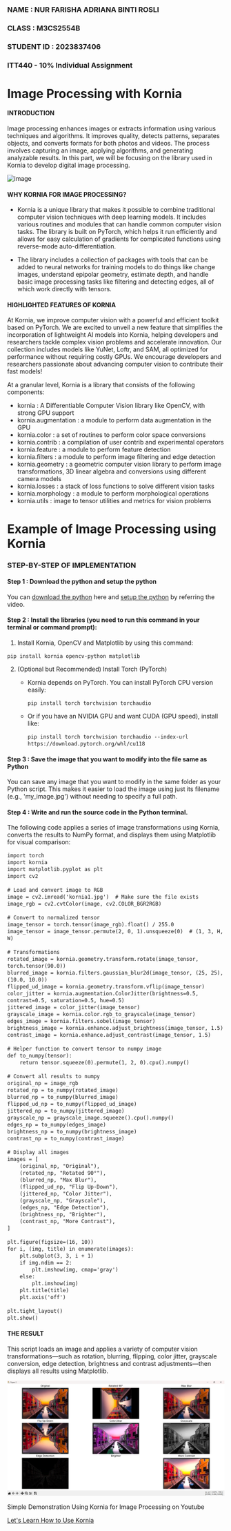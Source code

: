 ### NAME : NUR FARISHA ADRIANA BINTI ROSLI 
### CLASS : M3CS2554B
### STUDENT ID : 2023837406
### ITT440 - 10% Individual Assignment

# Image Processing with Kornia

#### INTRODUCTION 

Image processing enhances images or extracts information using various techniques and algorithms. It improves quality, detects patterns, separates objects, and converts formats for both photos and videos. The process involves capturing an image, applying algorithms, and generating analyzable results. In this part, we will be focusing on the library used in Kornia to develop digital image processing.

![image](https://github.com/user-attachments/assets/23b65d39-55cb-41e8-a976-6e4e34a9eab2)


#### WHY KORNIA FOR IMAGE PROCESSING?

- Kornia is a unique library that makes it possible to combine traditional computer vision techniques with deep learning models. It includes various routines and modules that can handle common computer vision tasks. The library is built on PyTorch, which helps it run efficiently and allows for easy calculation of gradients for complicated functions using reverse-mode auto-differentiation.

- The library includes a collection of packages with tools that can be added to neural networks for training models to do things like change images, understand epipolar geometry, estimate depth, and handle basic image processing tasks like filtering and detecting edges, all of which work directly with tensors.

#### HIGHLIGHTED FEATURES OF KORNIA

At Kornia, we improve computer vision with a powerful and efficient toolkit based on PyTorch. We are excited to unveil a new feature that simplifies the incorporation of lightweight AI models into Kornia, helping developers and researchers tackle complex vision problems and accelerate innovation. Our collection includes models like YuNet, Loftr, and SAM, all optimized for performance without requiring costly GPUs. We encourage developers and researchers passionate about advancing computer vision to contribute their fast models!

At a granular level, Kornia is a library that consists of the following components:

- kornia : A Differentiable Computer Vision library like OpenCV, with strong GPU support
- kornia.augmentation : a module to perform data augmentation in the GPU
- kornia.color : a set of routines to perform color space conversions
- kornia.contrib : a compilation of user contrib and experimental operators
- kornia.feature : a module to perform feature detection
- kornia.filters : a module to perform image filtering and edge detection
- kornia.geometry : a geometric computer vision library to perform image transformations, 3D linear algebra and conversions using different camera models
- kornia.losses : a stack of loss functions to solve different vision tasks
- kornia.morphology : a module to perform morphological operations
- kornia.utils : image to tensor utilities and metrics for vision problems

# Example of Image Processing using Kornia

### STEP-BY-STEP OF IMPLEMENTATION

#### Step 1 : Download the python and setup the python

You can [download the python](https://www.python.org/downloads/) here and [setup the python](https://youtu.be/C3bOxcILGu4?feature=shared) by referring the video.

#### Step 2 : Install the libraries (you need to run this command in your terminal or command prompt):

1. Install Kornia, OpenCV and Matplotlib by using this command:
```
pip install kornia opencv-python matplotlib 
```

2. (Optional but Recommended) Install Torch (PyTorch)
   
   - Kornia depends on PyTorch. You can install PyTorch CPU version easily:
     
     ```
     pip install torch torchvision torchaudio
     ```
   - Or if you have an NVIDIA GPU and want CUDA (GPU speed), install like:
     
     ```
     pip install torch torchvision torchaudio --index-url https://download.pytorch.org/whl/cu118
     ```

#### Step 3 : Save the image that you want to modify into the file same as Python

You can save any image that you want to modify in the same folder as your Python script. This makes it easier to load the image using just its filename (e.g., 'my_image.jpg') without needing to specify a full path. 

#### Step 4 : Write and run the source code in the Python terminal.

The following code applies a series of image transformations using Kornia, converts the results to NumPy format, and displays them using Matplotlib for visual comparison:

```
import torch
import kornia
import matplotlib.pyplot as plt
import cv2

# Load and convert image to RGB
image = cv2.imread('kornia1.jpg')  # Make sure the file exists
image_rgb = cv2.cvtColor(image, cv2.COLOR_BGR2RGB)

# Convert to normalized tensor
image_tensor = torch.tensor(image_rgb).float() / 255.0
image_tensor = image_tensor.permute(2, 0, 1).unsqueeze(0)  # (1, 3, H, W)

# Transformations
rotated_image = kornia.geometry.transform.rotate(image_tensor, torch.tensor(90.0))
blurred_image = kornia.filters.gaussian_blur2d(image_tensor, (25, 25), (10.0, 10.0))
flipped_ud_image = kornia.geometry.transform.vflip(image_tensor)
color_jitter = kornia.augmentation.ColorJitter(brightness=0.5, contrast=0.5, saturation=0.5, hue=0.5)
jittered_image = color_jitter(image_tensor)
grayscale_image = kornia.color.rgb_to_grayscale(image_tensor)
edges_image = kornia.filters.sobel(image_tensor)
brightness_image = kornia.enhance.adjust_brightness(image_tensor, 1.5)
contrast_image = kornia.enhance.adjust_contrast(image_tensor, 1.5)

# Helper function to convert tensor to numpy image
def to_numpy(tensor):
    return tensor.squeeze(0).permute(1, 2, 0).cpu().numpy()

# Convert all results to numpy
original_np = image_rgb
rotated_np = to_numpy(rotated_image)
blurred_np = to_numpy(blurred_image)
flipped_ud_np = to_numpy(flipped_ud_image)
jittered_np = to_numpy(jittered_image)
grayscale_np = grayscale_image.squeeze().cpu().numpy()
edges_np = to_numpy(edges_image)
brightness_np = to_numpy(brightness_image)
contrast_np = to_numpy(contrast_image)

# Display all images
images = [
    (original_np, "Original"),
    (rotated_np, "Rotated 90°"),
    (blurred_np, "Max Blur"),
    (flipped_ud_np, "Flip Up-Down"),
    (jittered_np, "Color Jitter"),
    (grayscale_np, "Grayscale"),
    (edges_np, "Edge Detection"),
    (brightness_np, "Brighter"),
    (contrast_np, "More Contrast"),
]

plt.figure(figsize=(16, 10))
for i, (img, title) in enumerate(images):
    plt.subplot(3, 3, i + 1)
    if img.ndim == 2:
        plt.imshow(img, cmap='gray')
    else:
        plt.imshow(img)
    plt.title(title)
    plt.axis('off')

plt.tight_layout()
plt.show()
```

#### THE RESULT

This script loads an image and applies a variety of computer vision transformations—such as rotation, blurring, flipping, color jitter, grayscale conversion, edge detection, brightness and contrast adjustments—then displays all results using Matplotlib.

![image](https://github.com/addff/2503-ITT440/blob/main/10%25%20Individual%20Assignment/M3CS2554B/NUR%20FARISHA%20ADRIANA%20BINTI%20ROSLI/Image%20Processing%20of%20%20Kornia.png)


Simple Demonstration Using Kornia for Image Processing on Youtube

[Let's Learn How to Use Kornia](https://youtu.be/ECqhoSgNZNI)




